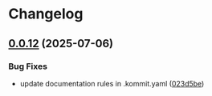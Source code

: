 # Changelog

## [0.0.12](https://github.com/madflow/trivy-plugin-notify/compare/v0.0.11...v0.0.12) (2025-07-06)


### Bug Fixes

* update documentation rules in .kommit.yaml ([023d5be](https://github.com/madflow/trivy-plugin-notify/commit/023d5bebf21a3589cf7b7f0d5bdb530a418d53ba))
